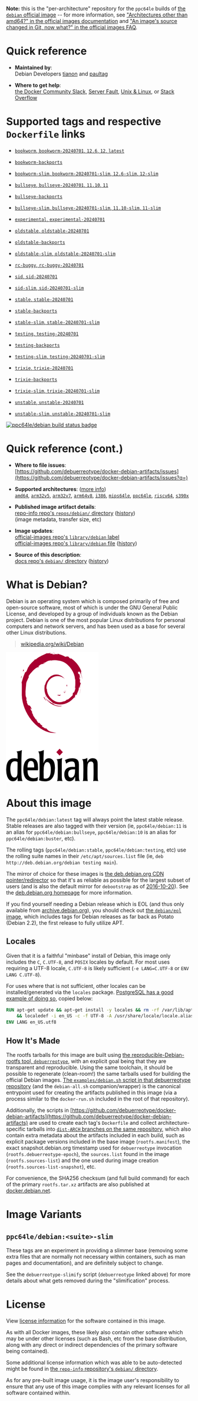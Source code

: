 <!--

********************************************************************************

WARNING:

    DO NOT EDIT "debian/README.md"

    IT IS AUTO-GENERATED

    (from the other files in "debian/" combined with a set of templates)

********************************************************************************

-->

**Note:** this is the "per-architecture" repository for the `ppc64le` builds of [the `debian` official image](https://hub.docker.com/_/debian) -- for more information, see ["Architectures other than amd64?" in the official images documentation](https://github.com/docker-library/official-images#architectures-other-than-amd64) and ["An image's source changed in Git, now what?" in the official images FAQ](https://github.com/docker-library/faq#an-images-source-changed-in-git-now-what).

# Quick reference

-	**Maintained by**:  
	Debian Developers [tianon](https://qa.debian.org/developer.php?login=tianon) and [paultag](https://qa.debian.org/developer.php?login=paultag)

-	**Where to get help**:  
	[the Docker Community Slack](https://dockr.ly/comm-slack), [Server Fault](https://serverfault.com/help/on-topic), [Unix & Linux](https://unix.stackexchange.com/help/on-topic), or [Stack Overflow](https://stackoverflow.com/help/on-topic)

# Supported tags and respective `Dockerfile` links

-	[`bookworm`, `bookworm-20240701`, `12.6`, `12`, `latest`](https://github.com/debuerreotype/docker-debian-artifacts/blob/43291db5a828fe745706eedc2a3c642551a0ca02/bookworm/Dockerfile)

-	[`bookworm-backports`](https://github.com/debuerreotype/docker-debian-artifacts/blob/43291db5a828fe745706eedc2a3c642551a0ca02/bookworm/backports/Dockerfile)

-	[`bookworm-slim`, `bookworm-20240701-slim`, `12.6-slim`, `12-slim`](https://github.com/debuerreotype/docker-debian-artifacts/blob/43291db5a828fe745706eedc2a3c642551a0ca02/bookworm/slim/Dockerfile)

-	[`bullseye`, `bullseye-20240701`, `11.10`, `11`](https://github.com/debuerreotype/docker-debian-artifacts/blob/43291db5a828fe745706eedc2a3c642551a0ca02/bullseye/Dockerfile)

-	[`bullseye-backports`](https://github.com/debuerreotype/docker-debian-artifacts/blob/43291db5a828fe745706eedc2a3c642551a0ca02/bullseye/backports/Dockerfile)

-	[`bullseye-slim`, `bullseye-20240701-slim`, `11.10-slim`, `11-slim`](https://github.com/debuerreotype/docker-debian-artifacts/blob/43291db5a828fe745706eedc2a3c642551a0ca02/bullseye/slim/Dockerfile)

-	[`experimental`, `experimental-20240701`](https://github.com/debuerreotype/docker-debian-artifacts/blob/43291db5a828fe745706eedc2a3c642551a0ca02/experimental/Dockerfile)

-	[`oldstable`, `oldstable-20240701`](https://github.com/debuerreotype/docker-debian-artifacts/blob/43291db5a828fe745706eedc2a3c642551a0ca02/oldstable/Dockerfile)

-	[`oldstable-backports`](https://github.com/debuerreotype/docker-debian-artifacts/blob/43291db5a828fe745706eedc2a3c642551a0ca02/oldstable/backports/Dockerfile)

-	[`oldstable-slim`, `oldstable-20240701-slim`](https://github.com/debuerreotype/docker-debian-artifacts/blob/43291db5a828fe745706eedc2a3c642551a0ca02/oldstable/slim/Dockerfile)

-	[`rc-buggy`, `rc-buggy-20240701`](https://github.com/debuerreotype/docker-debian-artifacts/blob/43291db5a828fe745706eedc2a3c642551a0ca02/rc-buggy/Dockerfile)

-	[`sid`, `sid-20240701`](https://github.com/debuerreotype/docker-debian-artifacts/blob/43291db5a828fe745706eedc2a3c642551a0ca02/sid/Dockerfile)

-	[`sid-slim`, `sid-20240701-slim`](https://github.com/debuerreotype/docker-debian-artifacts/blob/43291db5a828fe745706eedc2a3c642551a0ca02/sid/slim/Dockerfile)

-	[`stable`, `stable-20240701`](https://github.com/debuerreotype/docker-debian-artifacts/blob/43291db5a828fe745706eedc2a3c642551a0ca02/stable/Dockerfile)

-	[`stable-backports`](https://github.com/debuerreotype/docker-debian-artifacts/blob/43291db5a828fe745706eedc2a3c642551a0ca02/stable/backports/Dockerfile)

-	[`stable-slim`, `stable-20240701-slim`](https://github.com/debuerreotype/docker-debian-artifacts/blob/43291db5a828fe745706eedc2a3c642551a0ca02/stable/slim/Dockerfile)

-	[`testing`, `testing-20240701`](https://github.com/debuerreotype/docker-debian-artifacts/blob/43291db5a828fe745706eedc2a3c642551a0ca02/testing/Dockerfile)

-	[`testing-backports`](https://github.com/debuerreotype/docker-debian-artifacts/blob/43291db5a828fe745706eedc2a3c642551a0ca02/testing/backports/Dockerfile)

-	[`testing-slim`, `testing-20240701-slim`](https://github.com/debuerreotype/docker-debian-artifacts/blob/43291db5a828fe745706eedc2a3c642551a0ca02/testing/slim/Dockerfile)

-	[`trixie`, `trixie-20240701`](https://github.com/debuerreotype/docker-debian-artifacts/blob/43291db5a828fe745706eedc2a3c642551a0ca02/trixie/Dockerfile)

-	[`trixie-backports`](https://github.com/debuerreotype/docker-debian-artifacts/blob/43291db5a828fe745706eedc2a3c642551a0ca02/trixie/backports/Dockerfile)

-	[`trixie-slim`, `trixie-20240701-slim`](https://github.com/debuerreotype/docker-debian-artifacts/blob/43291db5a828fe745706eedc2a3c642551a0ca02/trixie/slim/Dockerfile)

-	[`unstable`, `unstable-20240701`](https://github.com/debuerreotype/docker-debian-artifacts/blob/43291db5a828fe745706eedc2a3c642551a0ca02/unstable/Dockerfile)

-	[`unstable-slim`, `unstable-20240701-slim`](https://github.com/debuerreotype/docker-debian-artifacts/blob/43291db5a828fe745706eedc2a3c642551a0ca02/unstable/slim/Dockerfile)

[![ppc64le/debian build status badge](https://img.shields.io/jenkins/s/https/doi-janky.infosiftr.net/job/multiarch/job/ppc64le/job/debian.svg?label=ppc64le/debian%20%20build%20job)](https://doi-janky.infosiftr.net/job/multiarch/job/ppc64le/job/debian/)

# Quick reference (cont.)

-	**Where to file issues**:  
	[https://github.com/debuerreotype/docker-debian-artifacts/issues](https://github.com/debuerreotype/docker-debian-artifacts/issues?q=)

-	**Supported architectures**: ([more info](https://github.com/docker-library/official-images#architectures-other-than-amd64))  
	[`amd64`](https://hub.docker.com/r/amd64/debian/), [`arm32v5`](https://hub.docker.com/r/arm32v5/debian/), [`arm32v7`](https://hub.docker.com/r/arm32v7/debian/), [`arm64v8`](https://hub.docker.com/r/arm64v8/debian/), [`i386`](https://hub.docker.com/r/i386/debian/), [`mips64le`](https://hub.docker.com/r/mips64le/debian/), [`ppc64le`](https://hub.docker.com/r/ppc64le/debian/), [`riscv64`](https://hub.docker.com/r/riscv64/debian/), [`s390x`](https://hub.docker.com/r/s390x/debian/)

-	**Published image artifact details**:  
	[repo-info repo's `repos/debian/` directory](https://github.com/docker-library/repo-info/blob/master/repos/debian) ([history](https://github.com/docker-library/repo-info/commits/master/repos/debian))  
	(image metadata, transfer size, etc)

-	**Image updates**:  
	[official-images repo's `library/debian` label](https://github.com/docker-library/official-images/issues?q=label%3Alibrary%2Fdebian)  
	[official-images repo's `library/debian` file](https://github.com/docker-library/official-images/blob/master/library/debian) ([history](https://github.com/docker-library/official-images/commits/master/library/debian))

-	**Source of this description**:  
	[docs repo's `debian/` directory](https://github.com/docker-library/docs/tree/master/debian) ([history](https://github.com/docker-library/docs/commits/master/debian))

# What is Debian?

Debian is an operating system which is composed primarily of free and open-source software, most of which is under the GNU General Public License, and developed by a group of individuals known as the Debian project. Debian is one of the most popular Linux distributions for personal computers and network servers, and has been used as a base for several other Linux distributions.

> [wikipedia.org/wiki/Debian](https://en.wikipedia.org/wiki/Debian)

![logo](https://raw.githubusercontent.com/docker-library/docs/b449be7df57e9ed9086bb5821bfb5d6cdc5d67a4/debian/logo.png)

# About this image

The `ppc64le/debian:latest` tag will always point the latest stable release. Stable releases are also tagged with their version (ie, `ppc64le/debian:11` is an alias for `ppc64le/debian:bullseye`, `ppc64le/debian:10` is an alias for `ppc64le/debian:buster`, etc).

The rolling tags (`ppc64le/debian:stable`, `ppc64le/debian:testing`, etc) use the rolling suite names in their `/etc/apt/sources.list` file (ie, `deb http://deb.debian.org/debian testing main`).

The mirror of choice for these images is [the deb.debian.org CDN pointer/redirector](https://deb.debian.org) so that it's as reliable as possible for the largest subset of users (and is also the default mirror for `debootstrap` as of [2016-10-20](https://anonscm.debian.org/cgit/d-i/debootstrap.git/commit/?id=9e8bc60ad1ccf3a25ce7890526b70059f3e770de)). See the [deb.debian.org homepage](https://deb.debian.org) for more information.

If you find yourself needing a Debian release which is EOL (and thus only available from [archive.debian.org](http://archive.debian.org)), you should check out [the `debian/eol` image](https://hub.docker.com/r/debian/eol/), which includes tags for Debian releases as far back as Potato (Debian 2.2), the first release to fully utilize APT.

## Locales

Given that it is a faithful "minbase" install of Debian, this image only includes the `C`, `C.UTF-8`, and `POSIX` locales by default. For most uses requiring a UTF-8 locale, `C.UTF-8` is likely sufficient (`-e LANG=C.UTF-8` or `ENV LANG C.UTF-8`).

For uses where that is not sufficient, other locales can be installed/generated via the `locales` package. [PostgreSQL has a good example of doing so](https://github.com/docker-library/postgres/blob/69bc540ecfffecce72d49fa7e4a46680350037f9/9.6/Dockerfile#L21-L24), copied below:

```dockerfile
RUN apt-get update && apt-get install -y locales && rm -rf /var/lib/apt/lists/* \
	&& localedef -i en_US -c -f UTF-8 -A /usr/share/locale/locale.alias en_US.UTF-8
ENV LANG en_US.utf8
```

## How It's Made

The rootfs tarballs for this image are built using [the reproducible-Debian-rootfs tool, `debuerreotype`](https://github.com/debuerreotype/debuerreotype), with an explicit goal being that they are transparent and reproducible. Using the same toolchain, it should be possible to regenerate (clean-room!) the same tarballs used for building the official Debian images. [The `examples/debian.sh` script in that debuerreotype repository](https://github.com/debuerreotype/debuerreotype/blob/master/examples/debian.sh) (and the `debian-all.sh` companion/wrapper) is the canonical entrypoint used for creating the artifacts published in this image (via a process similar to the `docker-run.sh` included in the root of that repository).

Additionally, the scripts in [https://github.com/debuerreotype/docker-debian-artifacts](https://github.com/debuerreotype/docker-debian-artifacts) are used to create each tag's `Dockerfile` and collect architecture-specific tarballs into [`dist-ARCH` branches on the same repository](https://github.com/debuerreotype/docker-debian-artifacts/branches), which also contain extra metadata about the artifacts included in each build, such as explicit package versions included in the base image (`rootfs.manifest`), the exact snapshot.debian.org timestamp used for `debuerreotype` invocation (`rootfs.debuerreotype-epoch`), the `sources.list` found in the image (`rootfs.sources-list`) and the one used during image creation (`rootfs.sources-list-snapshot`), etc.

For convenience, the SHA256 checksum (and full build command) for each of the primary `rootfs.tar.xz` artifacts are also published at [docker.debian.net](https://docker.debian.net/).

# Image Variants

## `ppc64le/debian:<suite>-slim`

These tags are an experiment in providing a slimmer base (removing some extra files that are normally not necessary within containers, such as man pages and documentation), and are definitely subject to change.

See the `debuerreotype-slimify` script (`debuerreotype` linked above) for more details about what gets removed during the "slimification" process.

# License

View [license information](https://www.debian.org/social_contract#guidelines) for the software contained in this image.

As with all Docker images, these likely also contain other software which may be under other licenses (such as Bash, etc from the base distribution, along with any direct or indirect dependencies of the primary software being contained).

Some additional license information which was able to be auto-detected might be found in [the `repo-info` repository's `debian/` directory](https://github.com/docker-library/repo-info/tree/master/repos/debian).

As for any pre-built image usage, it is the image user's responsibility to ensure that any use of this image complies with any relevant licenses for all software contained within.
